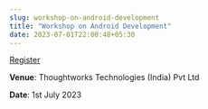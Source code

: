 ```yaml
---
slug: workshop-on-android-development
title: "Workshop on Android Development"
date: 2023-07-01T22:00:48+05:30
---
```


[Register](https://www.meetup.com/swechafsmi/events/294163891/)

**Venue**: Thoughtworks Technologies (India) Pvt Ltd

**Date**: 1st July 2023

